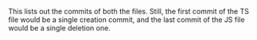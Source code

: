 This lists out the commits of both the files. Still, the first commit of the TS file would be a single creation commit, and the last commit of the JS file would be a single deletion one.
